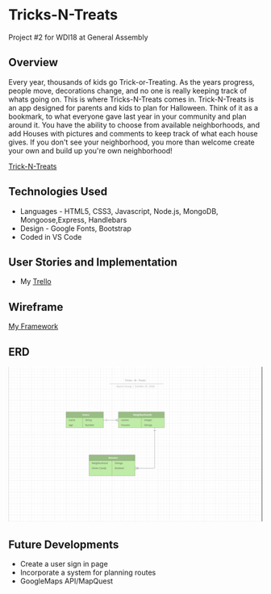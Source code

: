# Tricks-N-Treats

Project #2 for WDI18 at General Assembly

## Overview

Every year, thousands of kids go Trick-or-Treating. As the years progress, people move, decorations change, and no one is really keeping track of whats going on. This is where Tricks-N-Treats comes in. Trick-N-Treats is an app designed for parents and kids to plan for Halloween. Think of it as a bookmark, to what everyone gave last year in your community and plan around it. You have the ability to choose from available neighborhoods, and add Houses with pictures and comments to keep track of what each house gives. If you don't see your neighborhood, you more than welcome create your own and build up you're own neighborhood!

[Trick-N-Treats](https://git.heroku.com/glacial-gorge-46081.git)

## Technologies Used

- Languages - HTML5, CSS3, Javascript, Node.js, MongoDB, Mongoose,Express, Handlebars
- Design - Google Fonts, Bootstrap
- Coded in VS Code

## User Stories and Implementation

- My [Trello](https://trello.com/b/H4uyuFSz/tricks-n-treatz)


## Wireframe

[My Framework](https://www.figma.com/file/ZibUZv37BiOXL1itDsIFR8KX/TricksNTreats?node-id=0%3A1)

## ERD
![ERD](public/images/ERD.png)

## Future Developments

- Create a user sign in page
- Incorporate a system for planning routes
- GoogleMaps API/MapQuest
